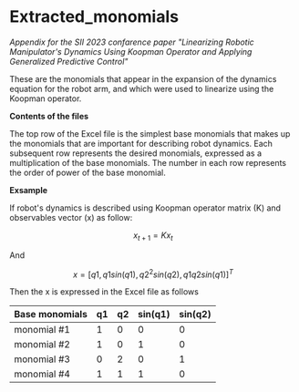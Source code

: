 # Extracted_monomials
_Appendix for the SII 2023 confarence paper "Linearizing Robotic Manipulator's Dynamics Using Koopman Operator and Applying Generalized Predictive Control"_

These are the monomials that appear in the expansion of the dynamics equation for the robot arm, and which were used to linearize using the Koopman operator.

**Contents of the files**

The top row of the Excel file is the simplest base monomials that makes up the monomials that are important for describing robot dynamics. Each subsequent row represents the desired monomials, expressed as a multiplication of the base monomials. The number in each row represents the order of power of the base monomial.

**Exsample**

If robot's dynamics is described using Koopman operator matrix (K) and observables vector (x) as follow:

$$x_{t+1} = K x_{t}$$

And 

$$x = [ q1,  q1sin(q1),  q2^{2}sin(q2),  q1q2sin(q1) ]^{T}$$

Then the x is expressed in the Excel file as follows

| Base monomials | q1  | q2  | sin(q1) | sin(q2) | 
| -------------- | --- | --- | ------- | -------------- | 
| monomial #1    | 1   | 0   | 0       | 0              | 
| monomial #2    | 1   | 0   | 1       | 0              | 
| monomial #3    | 0   | 2   | 0       | 1              | 
| monomial #4    | 1   | 1   | 1       | 0              | 
